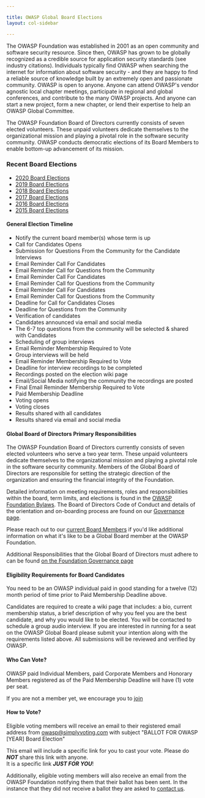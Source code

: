 ```yaml
---

title: OWASP Global Board Elections
layout: col-sidebar

---
```


The OWASP Foundation was established in 2001 as an open community and software security resource. Since then, OWASP has 
grown to be globally recognized as a credible source for application security standards (see industry citations). Individuals 
typically find OWASP when searching the internet for information about software security - and they are happy to find a 
reliable source of knowledge built by an extremely open and passionate community. OWASP is open to anyone. Anyone can attend 
OWASP's vendor agnostic local chapter meetings, participate in regional and global conferences, and contribute to the many 
OWASP projects. And anyone can start a new project, form a new chapter, or lend their expertise to help an OWASP Global Committee.

The OWASP Foundation Board of Directors currently consists of seven elected volunteers. These unpaid volunteers dedicate 
themselves to the organizational mission and playing a pivotal role in the software security community. OWASP conducts democratic 
elections of its Board Members to enable bottom-up advancement of its mission.

### Recent Board Elections
<!-- todo: change this to read from elections -->
* [2020 Board Elections](2020_elections)
* [2019 Board Elections](2019_elections)
* [2018 Board Elections](2018_elections)
* [2017 Board Elections](2017_elections)
* [2016 Board Elections](2016_elections)
* [2015 Board Elections](2015_elections)


#### General Election Timeline

* Notify the current board member(s) whose term is up
* Call for Candidates Opens
* Submission for Questions From the Community for the Candidate Interviews
* Email Reminder Call For Candidates
* Email Reminder Call for Questions from the Community
* Email Reminder Call For Candidates
* Email Reminder Call for Questions from the Community
* Email Reminder Call For Candidates
* Email Reminder Call for Questions from the Community
* Deadline for Call for Candidates Closes 
* Deadline for Questions from the Community 
* Verification of candidates
* Candidates announced via email and social media
* The 6-7 top questions from the community will be selected & shared with Candidates 
* Scheduling of group interviews
* Email Reminder Membership Required to Vote
* Group interviews will be held 
* Email Reminder Membership Required to Vote
* Deadline for interview recordings to be completed 
* Recordings posted on the election wiki page
* Email/Social Media notifying the community the recordings are posted
* Final Email Reminder Membership Required to Vote
* Paid Membership Deadline
* Voting opens
* Voting closes
* Results shared with all candidates
* Results shared via email and social media

#### Global Board of Directors Primary Responsibilities

The OWASP Foundation Board of Directors currently consists of seven elected volunteers who serve a two year term. These unpaid volunteers dedicate themselves to the organizational mission and playing a pivotal role in the software security community. Members of the Global Board of Directors are responsible for setting the strategic direction of the organization and ensuring the financial integrity of the Foundation.

Detailed information on meeting requirements, roles and responsibilities within the board, term limits, and elections is found in the [OWASP Foundation Bylaws](/www-policy/legal/bylaws).  The Board of Directors Code of Conduct and details of the orientation and on-boarding process are found on our [Governance page](/governance/).

Please reach out to our [current Board Members](/corporate/) if you'd like additional information on what it's like to be a Global Board member at the OWASP Foundation.

Additional Responsibilities that the Global Board of Directors must adhere to can be found [on the Foundation Governance page](/governance/)

<!-- May need to include some representation of this  '''[[OWASP Board History|Board History]]''' -->

#### Eligibility Requirements for Board Candidates
You need to be an OWASP individual paid in good standing for a twelve (12) month period of time prior to Paid Membership Deadline above.
 
Candidates are required to create a wiki page that includes: a bio, current membership status, a brief description of why you feel 
you are the best candidate, and why you would like to be elected. You will be contacted to schedule a group audio interview. 
If you are interested in running for a seat on the OWASP Global Board please submit your intention along with the requirements 
listed above. All submissions will be reviewed and verified by OWASP.  

#### Who Can Vote?
OWASP paid Individual Members, paid Corporate Members and Honorary Members registered as of the Paid Membership Deadline will have 
(1) vote per seat. 

If you are not a member yet, we encourage you to [join](/membership/)

#### How to Vote?
Eligible voting members will receive an email to their registered email address from owasp@simplyvoting.com with subject 
"BALLOT FOR OWASP [YEAR] Board Election" 

This email will include a specific link for you to cast your vote.  Please do ***NOT*** share this link with anyone.  
It is a specific link ***JUST FOR YOU***! 

Additionally, eligible voting members will also receive an email from the OWASP Foundation notifying them that their ballot has 
been sent. In the instance that they did not receive a ballot they are asked to [contact us](https://owasporg.atlassian.net/servicedesk/customer/portal/7/group/18/create/72).

